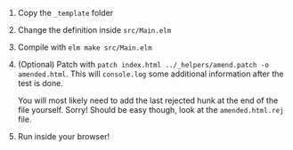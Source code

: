 1. Copy the `_template` folder
2. Change the definition inside `src/Main.elm`
3. Compile with `elm make src/Main.elm`
4. (Optional) Patch with
   `patch index.html ../_helpers/amend.patch -o amended.html`.
   This will `console.log` some additional information after the test is done.

   You will most likely need to add the last rejected hunk at the end of the
   file yourself. Sorry! Should be easy though, look at the `amended.html.rej`
   file.

5. Run inside your browser!


